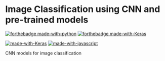 # Image Classification using CNN and pre-trained models
[![forthebadge made-with-python](http://ForTheBadge.com/images/badges/made-with-python.svg)](https://www.python.org/)
[![forthebadge made-with-Keras](https://img.shields.io/badge/Keras-%23D00000.svg?style=for-the-badge&logo=Keras&logoColor=white)](https://keras.io/)

[![made-with-Keras](https://img.shields.io/badge/Keras-%23D00000.svg?style=for-the-badge&logo=Keras&logoColor=white)](https://keras.io/)
[![made-with-javascript](https://img.shields.io/badge/Made%20with-JavaScript-1f425f.svg)](https://www.javascript.com)

CNN models for image classification
